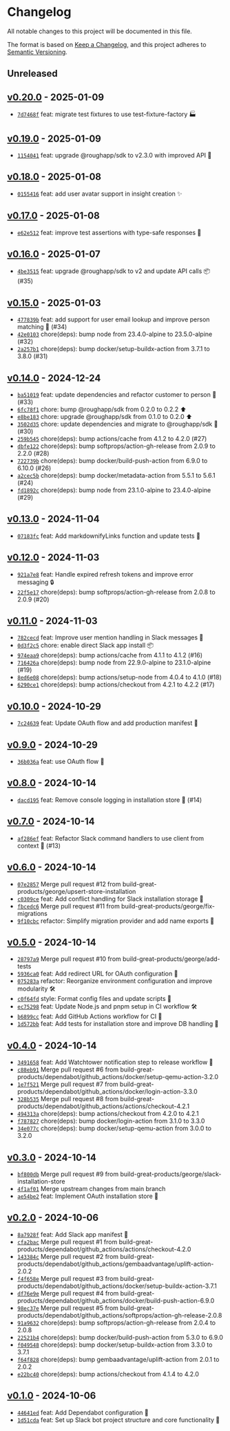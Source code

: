 # Changelog

All notable changes to this project will be documented in this file.

The format is based on [Keep a Changelog](https://keepachangelog.com/en/1.0.0/), and this project adheres to [Semantic Versioning](https://semver.org/spec/v2.0.0.html).

## Unreleased

## [v0.20.0](https://github.com/build-great-products/slack-bot/releases/tag/v0.20.0) - 2025-01-09

- [`7d7468f`](https://github.com/build-great-products/slack-bot/commit/7d7468f5f77202edaebf358df4679edf690bbd07) feat: migrate test fixtures to use test-fixture-factory 🏭

## [v0.19.0](https://github.com/build-great-products/slack-bot/releases/tag/v0.19.0) - 2025-01-09

- [`1154041`](https://github.com/build-great-products/slack-bot/commit/115404116895dd8e18c36500994c8d15afc0df97) feat: upgrade @roughapp/sdk to v2.3.0 with improved API 🚀

## [v0.18.0](https://github.com/build-great-products/slack-bot/releases/tag/v0.18.0) - 2025-01-08

- [`0155416`](https://github.com/build-great-products/slack-bot/commit/0155416cb4d4f97e23f073e52eeafe6a45f7a716) feat: add user avatar support in insight creation ✨

## [v0.17.0](https://github.com/build-great-products/slack-bot/releases/tag/v0.17.0) - 2025-01-08

- [`e62e512`](https://github.com/build-great-products/slack-bot/commit/e62e512e23956fca96c37c9a93b817f58eacc5d7) feat: improve test assertions with type-safe responses 🧪

## [v0.16.0](https://github.com/build-great-products/slack-bot/releases/tag/v0.16.0) - 2025-01-07

- [`4be3515`](https://github.com/build-great-products/slack-bot/commit/4be3515ebfd3ab857a678533c4b622cdc8481998) feat: upgrade @roughapp/sdk to v2 and update API calls 📦 (#35)

## [v0.15.0](https://github.com/build-great-products/slack-bot/releases/tag/v0.15.0) - 2025-01-03

- [`477839b`](https://github.com/build-great-products/slack-bot/commit/477839baed9a9254545fb215bda8f975199c67c2) feat: add support for user email lookup and improve person matching 📧 (#34)
- [`42e0103`](https://github.com/build-great-products/slack-bot/commit/42e0103fd79cbaf72428bb0d29f770005d6e3e43) chore(deps): bump node from 23.4.0-alpine to 23.5.0-alpine (#32)
- [`2a257b1`](https://github.com/build-great-products/slack-bot/commit/2a257b187c43d542a98ec6d3406eb70123b11dab) chore(deps): bump docker/setup-buildx-action from 3.7.1 to 3.8.0 (#31)

## [v0.14.0](https://github.com/build-great-products/slack-bot/releases/tag/v0.14.0) - 2024-12-24

- [`ba51019`](https://github.com/build-great-products/slack-bot/commit/ba51019a027036db0eb787516bc2f51fa4a582be) feat: update dependencies and refactor customer to person 🔄 (#33)
- [`6fc78f1`](https://github.com/build-great-products/slack-bot/commit/6fc78f16084d7d634c41f49c16b3b8ff2ca05050) chore: bump @roughapp/sdk from 0.2.0 to 0.2.2 ⬆️
- [`e8be183`](https://github.com/build-great-products/slack-bot/commit/e8be183d08996e1d8b14379fc3579012442dd7c7) chore: upgrade @roughapp/sdk from 0.1.0 to 0.2.0 ⬆️
- [`3502d35`](https://github.com/build-great-products/slack-bot/commit/3502d35e9eafe24c2378aa72e90d25e08b4ddef8) chore: update dependencies and migrate to @roughapp/sdk 🔨 (#30)
- [`259b545`](https://github.com/build-great-products/slack-bot/commit/259b545dede8dc121a4b70114b2e70090547f800) chore(deps): bump actions/cache from 4.1.2 to 4.2.0 (#27)
- [`dbfe122`](https://github.com/build-great-products/slack-bot/commit/dbfe122e6685255906945ce002cd45ce8600f2eb) chore(deps): bump softprops/action-gh-release from 2.0.9 to 2.2.0 (#28)
- [`722739b`](https://github.com/build-great-products/slack-bot/commit/722739bf3d3e455d6acc0d31e2f3651f5d6654af) chore(deps): bump docker/build-push-action from 6.9.0 to 6.10.0 (#26)
- [`a2cec5b`](https://github.com/build-great-products/slack-bot/commit/a2cec5b67703f40b0b17c9a5d94ac7b2a195c00a) chore(deps): bump docker/metadata-action from 5.5.1 to 5.6.1 (#24)
- [`fd1892c`](https://github.com/build-great-products/slack-bot/commit/fd1892c460b0aa51b848ac965d15e6e9292c3ab8) chore(deps): bump node from 23.1.0-alpine to 23.4.0-alpine (#29)

## [v0.13.0](https://github.com/build-great-products/slack-bot/releases/tag/v0.13.0) - 2024-11-04

- [`07183fc`](https://github.com/build-great-products/slack-bot/commit/07183fc707d7627b1f26834607788f6700b7ecc4) feat: Add markdownifyLinks function and update tests 🚀

## [v0.12.0](https://github.com/build-great-products/slack-bot/releases/tag/v0.12.0) - 2024-11-03

- [`921a7e8`](https://github.com/build-great-products/slack-bot/commit/921a7e886eb650a2eebd1bdeef1c514f27733e5e) feat: Handle expired refresh tokens and improve error messaging 🔒
- [`22f5e17`](https://github.com/build-great-products/slack-bot/commit/22f5e17c0ef7632bec7013d76c44fc4f196f4d18) chore(deps): bump softprops/action-gh-release from 2.0.8 to 2.0.9 (#20)

## [v0.11.0](https://github.com/build-great-products/slack-bot/releases/tag/v0.11.0) - 2024-11-03

- [`782cecd`](https://github.com/build-great-products/slack-bot/commit/782cecdbe851b0fc41f9bdce43a615affe9698f8) feat: Improve user mention handling in Slack messages 🚀
- [`0d3f2c5`](https://github.com/build-great-products/slack-bot/commit/0d3f2c5da4a0c1a06eee0ca417a80ef6589c9e5a) chore: enable direct Slack app install 📦
- [`974eaa9`](https://github.com/build-great-products/slack-bot/commit/974eaa9d2f306d180faff25026f3eb54b30a4b86) chore(deps): bump actions/cache from 4.1.1 to 4.1.2 (#16)
- [`716426a`](https://github.com/build-great-products/slack-bot/commit/716426ae3af7c5adeaaa6d00294f7abb3b4d4bfe) chore(deps): bump node from 22.9.0-alpine to 23.1.0-alpine (#19)
- [`8ed6e08`](https://github.com/build-great-products/slack-bot/commit/8ed6e08253d1dac24b7552301409e7927827bc07) chore(deps): bump actions/setup-node from 4.0.4 to 4.1.0 (#18)
- [`6290ce1`](https://github.com/build-great-products/slack-bot/commit/6290ce17dd37a29ec73df74159c9ea5d784f3f0a) chore(deps): bump actions/checkout from 4.2.1 to 4.2.2 (#17)

## [v0.10.0](https://github.com/build-great-products/slack-bot/releases/tag/v0.10.0) - 2024-10-29

- [`7c24639`](https://github.com/build-great-products/slack-bot/commit/7c24639955a21d20be05420611c0cac2f86b0dd0) feat: Update OAuth flow and add production manifest 🔐

## [v0.9.0](https://github.com/build-great-products/slack-bot/releases/tag/v0.9.0) - 2024-10-29

- [`36b036a`](https://github.com/build-great-products/slack-bot/commit/36b036a1d34ac28bc599e81fbfe50102a245b629) feat: use OAuth flow 🚀

## [v0.8.0](https://github.com/build-great-products/slack-bot/releases/tag/v0.8.0) - 2024-10-14

- [`dacd195`](https://github.com/build-great-products/slack-bot/commit/dacd1952459f04f79bff01911e9c6891431c6623) feat: Remove console logging in installation store 🧹 (#14)

## [v0.7.0](https://github.com/build-great-products/slack-bot/releases/tag/v0.7.0) - 2024-10-14

- [`af286ef`](https://github.com/build-great-products/slack-bot/commit/af286effa5b3b5068b0aab2c6e46fca06671bcac) feat: Refactor Slack command handlers to use client from context 🔧 (#13)

## [v0.6.0](https://github.com/build-great-products/slack-bot/releases/tag/v0.6.0) - 2024-10-14

- [`07e2857`](https://github.com/build-great-products/slack-bot/commit/07e28577ae46d9146b5eea7e801f976974e0ec21) Merge pull request #12 from build-great-products/george/upsert-store-installation
- [`c0309ce`](https://github.com/build-great-products/slack-bot/commit/c0309ceec99ab0db2f6f4d7fb89252df8fbbc926) feat: Add conflict handling for Slack installation storage 🔄
- [`fbcedc6`](https://github.com/build-great-products/slack-bot/commit/fbcedc6350079c209e636b0e54f46c8e83114aa2) Merge pull request #11 from build-great-products/george/fix-migrations
- [`9f10cbc`](https://github.com/build-great-products/slack-bot/commit/9f10cbc28b2d1fc3b7c0cc9aa60e8504f4b10f32) refactor: Simplify migration provider and add name exports 🔧

## [v0.5.0](https://github.com/build-great-products/slack-bot/releases/tag/v0.5.0) - 2024-10-14

- [`28797a9`](https://github.com/build-great-products/slack-bot/commit/28797a91a61642787ff6d3136fb197b3e2d8e034) Merge pull request #10 from build-great-products/george/add-tests
- [`5936ca0`](https://github.com/build-great-products/slack-bot/commit/5936ca0fa81cf39324084ac94795ce923e255723) feat: Add redirect URL for OAuth configuration 🔐
- [`075283a`](https://github.com/build-great-products/slack-bot/commit/075283aecdf142b8635b02a740a09b2bab7f5b24) refactor: Reorganize environment configuration and improve modularity 🛠️
- [`c0f64fd`](https://github.com/build-great-products/slack-bot/commit/c0f64fdc27c2efe351832f9be13b68834aa9dc53) style: Format config files and update scripts 🎨
- [`ec75298`](https://github.com/build-great-products/slack-bot/commit/ec752985a51fdfd260ab0cff5b59a60399834e8c) feat: Update Node.js and pnpm setup in CI workflow 🛠️
- [`b6899cc`](https://github.com/build-great-products/slack-bot/commit/b6899ccaceed27d9c8f4cd9751444a86b21f0369) feat: Add GitHub Actions workflow for CI 🚀
- [`1d572bb`](https://github.com/build-great-products/slack-bot/commit/1d572bb12ae3bce6582e4ce4384c15890249ef01) feat: Add tests for installation store and improve DB handling 🧪

## [v0.4.0](https://github.com/build-great-products/slack-bot/releases/tag/v0.4.0) - 2024-10-14

- [`3491658`](https://github.com/build-great-products/slack-bot/commit/3491658082ac80cc6d784e44088ddf8be7b4c901) feat: Add Watchtower notification step to release workflow 🐳
- [`c88eb91`](https://github.com/build-great-products/slack-bot/commit/c88eb914b7059f92130f01f4496543f2e5133f77) Merge pull request #6 from build-great-products/dependabot/github_actions/docker/setup-qemu-action-3.2.0
- [`1e7f521`](https://github.com/build-great-products/slack-bot/commit/1e7f52181c67c948b1938cda93458035d5dd6465) Merge pull request #7 from build-great-products/dependabot/github_actions/docker/login-action-3.3.0
- [`328b535`](https://github.com/build-great-products/slack-bot/commit/328b535dcf05e468172215b94095b1d016793df8) Merge pull request #8 from build-great-products/dependabot/github_actions/actions/checkout-4.2.1
- [`494313a`](https://github.com/build-great-products/slack-bot/commit/494313a4b740cc51c48cff3e8c4cb8ff55b5cb67) chore(deps): bump actions/checkout from 4.2.0 to 4.2.1
- [`f787827`](https://github.com/build-great-products/slack-bot/commit/f7878270902cef2faefa8b0bb6ccdab92d3ef166) chore(deps): bump docker/login-action from 3.1.0 to 3.3.0
- [`34e077c`](https://github.com/build-great-products/slack-bot/commit/34e077c7e4e2ee99ebdedd245329ba2757821cf7) chore(deps): bump docker/setup-qemu-action from 3.0.0 to 3.2.0

## [v0.3.0](https://github.com/build-great-products/slack-bot/releases/tag/v0.3.0) - 2024-10-14

- [`bf800db`](https://github.com/build-great-products/slack-bot/commit/bf800dbcb82923c71e008f01cc50a0275fc7c244) Merge pull request #9 from build-great-products/george/slack-installation-store
- [`4f1af01`](https://github.com/build-great-products/slack-bot/commit/4f1af01ef47aefda378c16fc98e1611f822737bc) Merge upstream changes from main branch
- [`ae54be2`](https://github.com/build-great-products/slack-bot/commit/ae54be2c02503787fba5acc3439fbbbef5ffbde9) feat: Implement OAuth installation store 🔐

## [v0.2.0](https://github.com/build-great-products/slack-bot/releases/tag/v0.2.0) - 2024-10-06

- [`8a7928f`](https://github.com/build-great-products/slack-bot/commit/8a7928f6adba164b85696bcf38680aa62ae1ef8d) feat: Add Slack app manifest 🚀
- [`cfa2bac`](https://github.com/build-great-products/slack-bot/commit/cfa2bacf6fbec57705cfb31ca59aad52d9f656d3) Merge pull request #1 from build-great-products/dependabot/github_actions/actions/checkout-4.2.0
- [`143384c`](https://github.com/build-great-products/slack-bot/commit/143384ca6ea548ae9be460c44ac7cc9057ece65d) Merge pull request #2 from build-great-products/dependabot/github_actions/gembaadvantage/uplift-action-2.0.2
- [`f4f658e`](https://github.com/build-great-products/slack-bot/commit/f4f658eefbe24025d6ebc6acb05c25073c09f86f) Merge pull request #3 from build-great-products/dependabot/github_actions/docker/setup-buildx-action-3.7.1
- [`df76e9e`](https://github.com/build-great-products/slack-bot/commit/df76e9e73a09874d18cb5aa3dc75c732acdd0a3b) Merge pull request #4 from build-great-products/dependabot/github_actions/docker/build-push-action-6.9.0
- [`98ec37e`](https://github.com/build-great-products/slack-bot/commit/98ec37e0b5cf489134c2919abfc4f8108c44d53f) Merge pull request #5 from build-great-products/dependabot/github_actions/softprops/action-gh-release-2.0.8
- [`91a9632`](https://github.com/build-great-products/slack-bot/commit/91a96326d11b4d59ba4bb4384e42f2ad19453e7c) chore(deps): bump softprops/action-gh-release from 2.0.4 to 2.0.8
- [`22521b4`](https://github.com/build-great-products/slack-bot/commit/22521b48367f31aba3b3815ec404eefd0f229d5c) chore(deps): bump docker/build-push-action from 5.3.0 to 6.9.0
- [`f049548`](https://github.com/build-great-products/slack-bot/commit/f049548658bda9bf19db450dddbab1c3a9048a13) chore(deps): bump docker/setup-buildx-action from 3.3.0 to 3.7.1
- [`f64f828`](https://github.com/build-great-products/slack-bot/commit/f64f82872bce178d796b484102e87e5a79f3cfa3) chore(deps): bump gembaadvantage/uplift-action from 2.0.1 to 2.0.2
- [`e22bc40`](https://github.com/build-great-products/slack-bot/commit/e22bc40c3c6942ff57e81caa5d01d2ebc5581ae5) chore(deps): bump actions/checkout from 4.1.4 to 4.2.0

## [v0.1.0](https://github.com/build-great-products/slack-bot/releases/tag/v0.1.0) - 2024-10-06

- [`44641ed`](https://github.com/build-great-products/slack-bot/commit/44641edb3987f6c1295e9ba3a479cf327fcd6fb7) feat: Add Dependabot configuration 🤖
- [`1d51cda`](https://github.com/build-great-products/slack-bot/commit/1d51cdae0b7a5ba753198796f559cf1e43d11015) feat: Set up Slack bot project structure and core functionality 🚀
